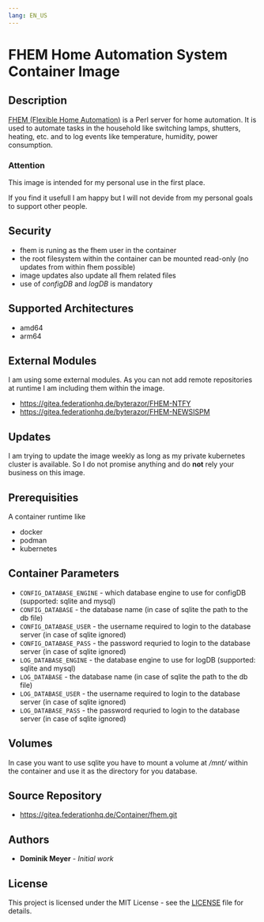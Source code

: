 ```yaml
---
lang: EN_US
---
```


# FHEM Home Automation System Container Image

## Description

[FHEM (Flexible Home Automation)](https://fhem.de)  is a Perl server for home automation. It is used to automate 
tasks in the household like switching lamps, shutters, heating, etc. and to log events like 
temperature, humidity, power consumption.

###  Attention
This image is intended for my personal use in the first place. 

If you find it usefull I am happy but I will not devide from my personal goals 
to support other people.

## Security

- fhem is runing as the fhem user in the container
- the root filesystem within the container can be mounted read-only (no updates from within fhem possible)
- image updates also update all fhem related files 
- use of *configDB* and *logDB* is mandatory

## Supported Architectures

- amd64
- arm64

## External Modules

I am using some external modules. As you can not add remote repositories at runtime I am including them 
within the image.

* https://gitea.federationhq.de/byterazor/FHEM-NTFY
* https://gitea.federationhq.de/byterazor/FHEM-NEWSISPM

## Updates

I am trying to update the image weekly as long as my private kubernetes cluster is available. So I do not promise anything and do **not** rely 
your business on this image.

## Prerequisities

A container runtime like

* docker 
* podman
* kubernetes


## Container Parameters

* `CONFIG_DATABASE_ENGINE` - which database engine to use for configDB (supported: sqlite and mysql)
* `CONFIG_DATABASE` - the database name (in case of sqlite the path to the db file)
* `CONFIG_DATABASE_USER` - the username required to login to the database server (in case of sqlite ignored)
* `CONFIG_DATABASE_PASS` - the password requried to login to the database server (in case of sqlite ignored)
* `LOG_DATABASE_ENGINE` - the database engine to use for logDB (supported: sqlite and mysql)
* `LOG_DATABASE` - the database name (in case of sqlite the path to the db file)
* `LOG_DATABASE_USER` - the username required to login to the database server (in case of sqlite ignored)
* `LOG_DATABASE_PASS` - the password requried to login to the database server (in case of sqlite ignored)


## Volumes
In case you want to use sqlite you have to mount a volume at */mnt/* within the container and use 
it as the directory for you database.
 
## Source Repository

* https://gitea.federationhq.de/Container/fhem.git

## Authors

* **Dominik Meyer** - *Initial work* 

## License

This project is licensed under the MIT License - see the [LICENSE](LICENSE) file for details.
